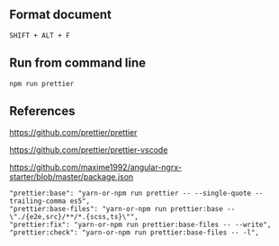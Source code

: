 ## Format document
```
SHIFT + ALT + F
```
## Run from command line
```
npm run prettier
```
## References
https://github.com/prettier/prettier

https://github.com/prettier/prettier-vscode

https://github.com/maxime1992/angular-ngrx-starter/blob/master/package.json
```
"prettier:base": "yarn-or-npm run prettier -- --single-quote --trailing-comma es5",
"prettier:base-files": "yarn-or-npm run prettier:base -- \"./{e2e,src}/**/*.{scss,ts}\"",
"prettier:fix": "yarn-or-npm run prettier:base-files -- --write",
"prettier:check": "yarn-or-npm run prettier:base-files -- -l",
```

